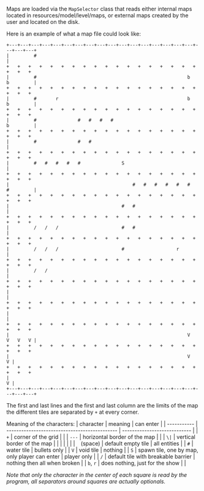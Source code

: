 Maps are loaded via the `MapSelector` class that reads either internal maps
located in resources/model/level/maps, or external maps created by the user and
located on the disk.

Here is an example of what a map file could look like:

```
+---+---+---+---+---+---+---+---+---+---+---+---+---+---+---+---+---+---+---+---+
|         #                                                                     |
+   +   +   +   +   +   +   +   +   +   +   +   +   +   +   +   +   +   +   +   +
|         #                                                       b   b         |
+   +   +   +   +   +   +   +   +   +   +   +   +   +   +   +   +   +   +   +   +
|         #       r                                               b   b         |
+   +   +   +   +   +   +   +   +   +   +   +   +   +   +   +   +   +   +   +   +
|         #               #   #   #   #                               b         |
+   +   +   +   +   +   +   +   +   +   +   +   +   +   +   +   +   +   +   +   +
|         #               #   #                                                 |
+   +   +   +   +   +   +   +   +   +   +   +   +   +   +   +   +   +   +   +   +
|         #   #   #   #   #               S                                     |
+   +   +   +   +   +   +   +   +   +   +   +   +   +   +   +   +   +   +   +   +
|                                             #   #   #   #   #   #   #         |
+   +   +   +   +   +   +   +   +   +   +   +   +   +   +   +   +   +   +   +   +
|                                         #   #                                 |
+   +   +   +   +   +   +   +   +   +   +   +   +   +   +   +   +   +   +   +   +
|         /   /   /                       #   #                                 |
+   +   +   +   +   +   +   +   +   +   +   +   +   +   +   +   +   +   +   +   +
|         /   /   /                       #                   r                 |
+   +   +   +   +   +   +   +   +   +   +   +   +   +   +   +   +   +   +   +   +
|         /   /                                                                 |
+   +   +   +   +   +   +   +   +   +   +   +   +   +   +   +   +   +   +   +   +
|                                                                               |
+   +   +   +   +   +   +   +   +   +   +   +   +   +   +   +   +   +   +   +   +
|                                                                               |
+   +   +   +   +   +   +   +   +   +   +   +   +   +   +   +   +   +   +   +   +
|                                                                 V   V   V   V |
+   +   +   +   +   +   +   +   +   +   +   +   +   +   +   +   +   +   +   +   +
|                                                                 V           V |
+   +   +   +   +   +   +   +   +   +   +   +   +   +   +   +   +   +   +   +   +
|                                                                             V |
+---+---+---+---+---+---+---+---+---+---+---+---+---+---+---+---+---+---+---+---+
```

The first and last lines and the first and last column are the limits of the map
the different tiles are separated by `+` at every corner.

Meaning of the characters:
| character   | meaning                                       | can enter                    |
| ----------- | --------------------------------------------- | ---------------------------- |
| `+`         | corner of the grid                            |                              |
| `---`       | horizontal border of the map                  |                              |
| `\|`        | vertical border of the map                    |                              |
|             |                                               |                              |
| ` ` (space) | default empty tile                            | all entities                 |
| `#`         | water tile                                    | bullets only                 |
| `V`         | void tile                                     | nothing                      |
| `S`         | spawn tile, one by map, only player can enter | player only                  |
| `/`         | default tile with breakable barrier           | nothing then all when broken |
| `b`, `r`    | does nothing, just for the show               |                              |

*Note that only the character in the center of each square is read by the
program, all separators around squares are actually optionals.*